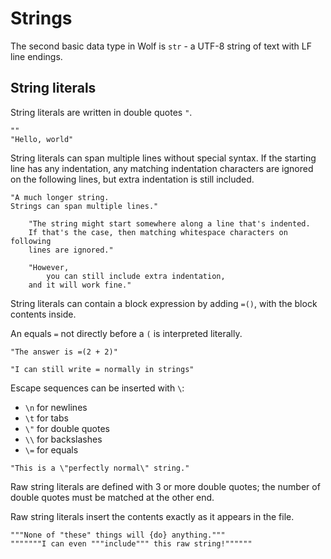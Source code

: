 # Strings

The second basic data type in Wolf is `str` - a UTF-8 string of text with LF
line endings.

## String literals

String literals are written in double quotes `"`.

```
""
"Hello, world"
```

String literals can span multiple lines without special syntax. If the starting
line has any indentation, any matching indentation characters are ignored on the
following lines, but extra indentation is still included.

```
"A much longer string.
Strings can span multiple lines."

	"The string might start somewhere along a line that's indented.
	If that's the case, then matching whitespace characters on following
	lines are ignored."

	"However,
		you can still include extra indentation,
	and it will work fine."
```

String literals can contain a block expression by adding `=()`, with the block
contents inside.

An equals `=` not directly before a `(` is interpreted literally.

```
"The answer is =(2 + 2)"

"I can still write = normally in strings"
```

Escape sequences can be inserted with `\`:

- `\n` for newlines
- `\t` for tabs
- `\"` for double quotes
- `\\` for backslashes
- `\=` for equals

```
"This is a \"perfectly normal\" string."
```

Raw string literals are defined with 3 or more double quotes; the number of
double quotes must be matched at the other end.

Raw string literals insert the contents exactly as it appears in the file.

```
"""None of "these" things will {do} anything."""
"""""""I can even """include""" this raw string!""""""
```